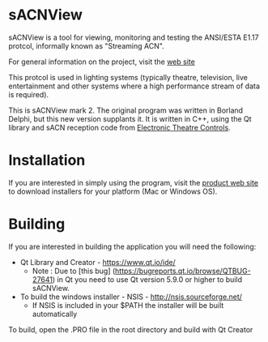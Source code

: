 # sACNView
sACNView is a tool for viewing, monitoring and testing the ANSI/ESTA E1.17 protcol, informally known as "Streaming ACN".

For general information on the project, visit the [web site](http://docsteer.github.io/sacnview/)

This protcol is used in lighting systems (typically theatre, television, live entertainment and other systems where a high performance stream of data is required).

This is sACNView mark 2. The original program was written in Borland Delphi, but this new version supplants it. It is written in C++, using the Qt library and sACN reception code from [Electronic Theatre Controls](http://www.etcconnect.com).

# Installation
If you are interested in simply using the program, visit the [product web site](http://docsteer.github.io/sacnview/) to download installers for your platform (Mac or Windows OS).

# Building
If you are interested in building the application you will need the following:
* Qt Library and Creator - https://www.qt.io/ide/
	* Note : Due to [this bug] (https://bugreports.qt.io/browse/QTBUG-27641) in Qt you need to use Qt version 5.9.0 or higher to build sACNView. 
* To build the windows installer - NSIS - http://nsis.sourceforge.net/
	* If NSIS is included in your $PATH the installer will be built automatically

To build, open the .PRO file in the root directory and build with Qt Creator

